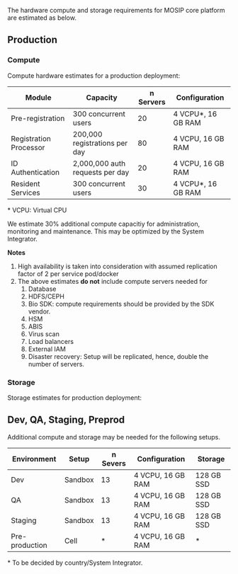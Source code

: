The hardware compute and storage requirements for MOSIP core platform are estimated as below.

## Production
### Compute
Compute hardware estimates for a production deployment:

|Module|Capacity|n Servers|Configuration|
|---|---|---|---|
Pre-registration | 300 concurrent users | 20 | 4 VCPU*, 16 GB RAM |
Registration Processor | 200,000 registrations per day | 80 | 4 VCPU, 16 GB RAM|
ID Authentication | 2,000,000 auth requests per day | 20 | 4 VCPU, 16 GB RAM |
Resident Services | 300 concurrent users | 30 | 4 VCPU*, 16 GB RAM |

\* VCPU:  Virtual CPU

We estimate 30% additional compute capacitiy for administration, monitoring and maintenance. This may be optimized by the System Integrator.

**Notes**
1. High availability is taken into consideration with assumed replication factor of 2 per service pod/docker
1. The above estimates **do not** include compute servers needed for
   1. Database
   1. HDFS/CEPH
   1. Bio SDK:  compute requirements should be provided by the SDK vendor.
   1. HSM
   1. ABIS
   1. Virus scan
   1. Load balancers
   1. External IAM
   1. Disaster recovery:  Setup will be replicated, hence, double the number of servers.

### Storage
Storage estimates for production deployment:


## Dev, QA, Staging, Preprod
Additional compute and storage may be needed for the following setups.

| Environment | Setup | n Severs | Configuration | Storage |
|---|---|---|---|---|
| Dev | Sandbox | 13 | 4 VCPU, 16 GB RAM | 128 GB SSD|
| QA | Sandbox | 13 | 4 VCPU, 16 GB RAM | 128 GB SSD|
| Staging | Sandbox | 13 | 4 VCPU, 16 GB RAM | 128 GB SSD|
| Pre-production | Cell | * | 4 VCPU, 16 GB RAM | * |

\* To be decided by country/System Integrator.
